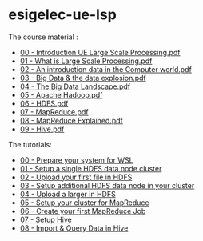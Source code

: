# esigelec-ue-lsp

The course material :

- [00 - Introduction UE Large Scale Processing.pdf](https://github.com/adadouche/esigelec-ue-lsp/blob/master/Cours/00%20-%20Introduction%20UE%20Large%20Scale%20Processing.pdf)
- [01 - What is Large Scale Processing.pdf](https://github.com/adadouche/esigelec-ue-lsp/blob/master/Cours/01%20-%20What%20is%20Large%20Scale%20Processing.pdf)
- [02 - An introduction data in the Computer world.pdf](https://github.com/adadouche/esigelec-ue-lsp/blob/master/Cours/02%20-%20An%20introduction%20data%20in%20the%20Computer%20world.pdf)
- [03 - Big Data & the data explosion.pdf](https://github.com/adadouche/esigelec-ue-lsp/blob/master/Cours/03%20-%20Big%20Data%20%26%20the%20data%20explosion.pdf)
- [04 - The Big Data Landscape.pdf](https://github.com/adadouche/esigelec-ue-lsp/blob/master/Cours/04%20-%20The%20Big%20Data%20Landscape.pdf)
- [05 - Apache Hadoop.pdf](https://github.com/adadouche/esigelec-ue-lsp/blob/master/Cours/05%20-%20Apache%20Hadoop.pdf)
- [06 - HDFS.pdf](https://github.com/adadouche/esigelec-ue-lsp/blob/master/Cours/06%20-%20HDFS.pdf)
- [07 - MapReduce.pdf](https://github.com/adadouche/esigelec-ue-lsp/blob/master/Cours/07%20-%20MapReduce.pdf)
- [08 - MapReduce Explained.pdf](https://github.com/adadouche/esigelec-ue-lsp/blob/master/Cours/08%20-%20MapReduce%20Explained.pdf)
- [09 - Hive.pdf](https://github.com/adadouche/esigelec-ue-lsp/blob/master/Cours/09%20-%20Hive.pdf)

The tutorials:

- [00 - Prepare your system for WSL](https://github.com/adadouche/esigelec-ue-lsp/tree/master/TP/00%20-%20Prepare%20your%20system%20for%20WSL/00%20-%20Prepare%20your%20system%20for%20WSL.md)
- [01 - Setup a single HDFS data node cluster](https://github.com/adadouche/esigelec-ue-lsp/tree/master/TP/01%20-%20Setup%20a%20single%20HDFS%20data%20node%20cluster/01%20-%20Setup%20a%20single%20HDFS%20data%20node%20cluster.md)
- [02 - Upload your first file in HDFS](https://github.com/adadouche/esigelec-ue-lsp/tree/master/TP/02%20-%20Upload%20your%20first%20file%20in%20HDFS/02%20-%20Upload%20your%20first%20file%20in%20HDFS.md)
- [03 - Setup additional HDFS data node in your cluster](https://github.com/adadouche/esigelec-ue-lsp/tree/master/TP/03%20-%20Setup%20additional%20HDFS%20data%20node%20in%20your%20cluster/03%20-%20Setup%20additional%20HDFS%20data%20node%20in%20your%20cluster.md)
- [04 - Upload a larger in HDFS](https://github.com/adadouche/esigelec-ue-lsp/tree/master/TP/04%20-%20Upload%20a%20larger%20in%20HDFS/04%20-%20Upload%20a%20larger%20in%20HDFS.md)
- [05 - Setup your cluster for MapReduce](https://github.com/adadouche/esigelec-ue-lsp/tree/master/TP/05%20-%20Setup%20your%20cluster%20for%20MapReduce/05%20-%20Setup%20your%20cluster%20for%20MapReduce.md)
- [06 - Create your first MapReduce Job](https://github.com/adadouche/esigelec-ue-lsp/tree/master/TP/06%20-%20Create%20your%20first%20MapReduce%20Job/06%20-%20Create%20your%20first%20MapReduce%20Job.md)
- [07 - Setup Hive](https://github.com/adadouche/esigelec-ue-lsp/tree/master/TP/07%20-%20Setup%20Hive/07%20-%20Setup%20Hive.md)
- [08 - Import & Query Data in Hive](https://github.com/adadouche/esigelec-ue-lsp/tree/master/TP/08%20-%20Import%20&%20Query%20Data%20in%20Hive/08%20-%20Import%20&%20Query%20Data%20in%20Hive.md)
